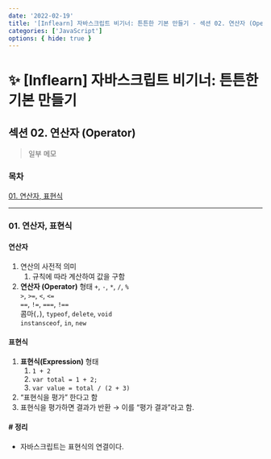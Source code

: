 ```yaml
---
date: '2022-02-19'
title: '[Inflearn] 자바스크립트 비기너: 튼튼한 기본 만들기 - 섹션 02. 연산자 (Operator)'
categories: ['JavaScript']
options: { hide: true }
---
```


# ✨ [Inflearn] 자바스크립트 비기너: 튼튼한 기본 만들기

## 섹션 02. 연산자 (Operator)

> 일부 메모

<div style="margin: 8px 0;">
  <h3 style="font-weight: 700">목차</h3>
  <a href="#01">01. 연산자, 표현식</a></br>
  <hr/>
</div>

<h3 id="01">01. 연산자, 표현식</h3>

<h4 style="font-weight: 700">연산자</h4>

1. 연산의 사전적 의미
   1. 규칙에 따라 계산하여 값을 구함
2. **연산자 (Operator)** 형태
   `+`, `-`, `*`, `/`, `%`  
   `>`, `>=`, `<`, `<=`  
   `==`, `!=`, `===`, `!==`  
   콤마(`,`), `typeof`, `delete`, `void`  
   `instansceof`, `in`, `new`

<h4 style="font-weight: 700">표현식</h4>

1. **표현식(Expression)** 형태
   1. `1 + 2`
   2. `var total = 1 + 2;`
   3. `var value = total / (2 + 3)`
2. “표현식을 평가” 한다고 함
3. 표현식을 평가하면 결과가 반환 → 이를 “평가 결과”라고 함.

<h4 style="font-weight: 700"># 정리</h4>

- 자바스크립트는 표현식의 연결이다.
